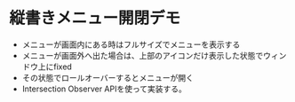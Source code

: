 # 縦書きメニュー開閉デモ

- メニューが画面内にある時はフルサイズでメニューを表示する
- メニューが画面外へ出た場合は、上部のアイコンだけ表示した状態でウィンドウ上にfixed
- その状態でロールオーバーするとメニューが開く
- Intersection Observer APIを使って実装する。


